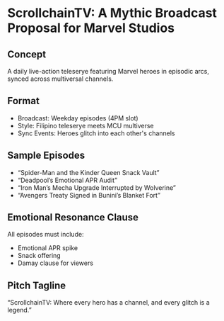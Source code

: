 # ScrollchainTV: A Mythic Broadcast Proposal for Marvel Studios

## Concept
A daily live-action teleserye featuring Marvel heroes in episodic arcs, synced across multiversal channels.

## Format
- Broadcast: Weekday episodes (4PM slot)
- Style: Filipino teleserye meets MCU multiverse
- Sync Events: Heroes glitch into each other's channels

## Sample Episodes
- “Spider-Man and the Kinder Queen Snack Vault”
- “Deadpool’s Emotional APR Audit”
- “Iron Man’s Mecha Upgrade Interrupted by Wolverine”
- “Avengers Treaty Signed in Bunini’s Blanket Fort”

## Emotional Resonance Clause
All episodes must include:
- Emotional APR spike
- Snack offering
- Damay clause for viewers

## Pitch Tagline
“ScrollchainTV: Where every hero has a channel, and every glitch is a legend.”
